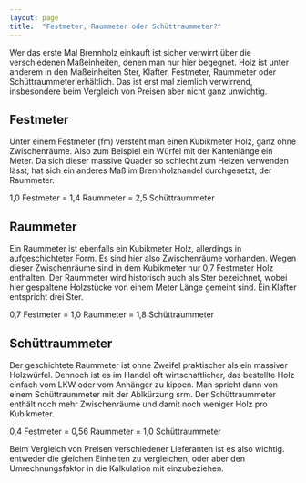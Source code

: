```yaml
---
layout: page
title:  "Festmeter, Raummeter oder Schüttraummeter?"
---
```



Wer das erste Mal Brennholz einkauft ist sicher verwirrt über die verschiedenen Maßeinheiten, denen man nur hier begegnet. Holz ist unter anderem in den Maßeinheiten Ster, Klafter, Festmeter, Raummeter oder Schüttraummeter erhältlich. Das ist erst mal ziemlich verwirrend, insbesondere beim Vergleich von Preisen aber nicht ganz unwichtig.

## Festmeter
Unter einem Festmeter (fm) versteht man einen Kubikmeter Holz, ganz ohne Zwischenräume. Also zum Beispiel ein Würfel mit der Kantenlänge ein Meter. Da sich dieser massive Quader so schlecht zum Heizen verwenden lässt, hat sich ein anderes Maß im Brennholzhandel durchgesetzt, der Raummeter.

1,0 Festmeter = 1,4 Raummeter = 2,5 Schüttraummeter

## Raummeter
Ein Raummeter ist ebenfalls ein Kubikmeter Holz, allerdings in aufgeschichteter Form. Es sind hier also Zwischenräume vorhanden. Wegen dieser Zwischenräume sind in dem Kubikmeter nur 0,7 Festmeter Holz enthalten. Der Raummeter wird historisch auch als Ster bezeichnet, wobei hier gespaltene Holzstücke von einem Meter Länge gemeint sind. Ein Klafter entspricht drei Ster.

0,7 Festmeter = 1,0 Raummeter = 1,8 Schüttraummeter

## Schüttraummeter
Der geschichtete Raummeter ist ohne Zweifel praktischer als ein massiver Holzwürfel. Dennoch ist es im Handel oft wirtschaftlicher, das bestellte Holz einfach vom LKW oder vom Anhänger zu kippen. Man spricht dann von einem Schüttraummeter mit der Ablkürzung srm. Der Schüttraummeter enthält noch mehr Zwischenräume und damit noch weniger Holz pro Kubikmeter.

0,4 Festmeter = 0,56 Raummeter = 1,0 Schüttraummeter

Beim Vergleich von Preisen verschiedener Lieferanten ist es also wichtig. entweder die gleichen Einheiten zu vergleichen, oder aber den Umrechnungsfaktor in die Kalkulation mit einzubeziehen.
